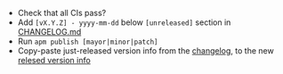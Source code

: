 - Check that all CIs pass?
- Add `[vX.Y.Z] - yyyy-mm-dd` below `[unreleased]` section in [CHANGELOG.md](CHANGELOG.md)
- Run `apm publish [mayor|minor|patch]`
- Copy-paste just-released version info from the [changelog](CHANGELOG.md), to the new [relesed version info](https://github.com/viddo/atom-textual-velocity/releases)

